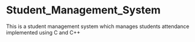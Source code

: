 # Student_Management_System
This is a student management system which manages students attendance implemented using C and C++
